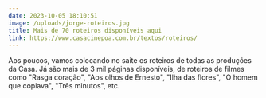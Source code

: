 ```yaml
---
date: 2023-10-05 18:10:51
image: /uploads/jorge-roteiros.jpg
title: Mais de 70 roteiros disponíveis aqui
link: https://www.casacinepoa.com.br/textos/roteiros/
---
```

Aos poucos, vamos colocando no saite os roteiros de todas as produções da Casa. Já são mais de 3 mil páginas disponíveis, de roteiros de filmes como "Rasga coração", "Aos olhos de Ernesto", "Ilha das flores", "O homem que copiava", "Três minutos", etc.